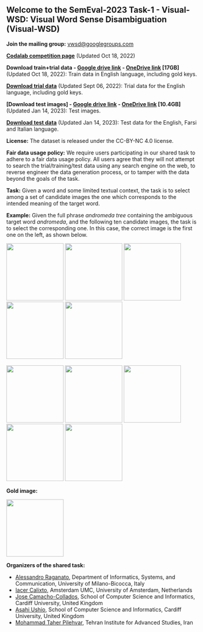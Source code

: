 ## Welcome to the SemEval-2023 Task-1 - Visual-WSD: Visual Word Sense Disambiguation (Visual-WSD)

**Join the mailing group:** [vwsd@googlegroups.com](https://groups.google.com/g/vwsd)

**[Codalab competition page](https://codalab.lisn.upsaclay.fr/competitions/8190)** (Updated Oct 18, 2022) 

**Download train+trial data - [Google drive link](https://drive.google.com/file/d/1byX4wpe1UjyCVyYrT04sW17NnycKAK7N/view?usp=sharing) - [OneDrive link](https://cf-my.sharepoint.com/:u:/g/personal/camachocolladosj_cardiff_ac_uk/ERFsG4by92ZPuW1dQQGuLfcBzHifN-NX1tCL6s6g-9-RMw?e=gU1BMX) [17GB]** (Updated Oct 18, 2022): Train data in English language, including gold keys.

**[Download trial data](https://drive.google.com/file/d/1LbVRPq3NdEscawk6-Vn5hH41s3rs68gE/view?usp=sharing)** (Updated Sept 06, 2022): Trial data for the English language, including gold keys.

**[Download test images] - [Google drive link](https://drive.google.com/file/d/1rK7EskkEXzD59j5On-8orO5mIinQGUMW/view?usp=share_link) - [OneDrive link](https://cf-my.sharepoint.com/personal/camachocolladosj_cardiff_ac_uk/_layouts/15/onedrive.aspx?id=%2Fpersonal%2Fcamachocolladosj%5Fcardiff%5Fac%5Fuk%2FDocuments%2Fsemeval2023%2Dvisualwsd%2Dtest%5Fimages%5Fv1%2Ezip&parent=%2Fpersonal%2Fcamachocolladosj%5Fcardiff%5Fac%5Fuk%2FDocuments&ga=1) [10.4GB]** (Updated Jan 14, 2023): Test images.

**[Download test data](https://drive.google.com/file/d/1kK-qv8HGp7pL78kJXuDr4kxGkEOsyC0j/view?usp=share_link)** (Updated Jan 14, 2023): Test data for the English, Farsi and Italian language.

**License:** The dataset is released under the CC-BY-NC 4.0 license.

**Fair data usage policy:** We require users participating in our shared task to adhere to a fair data usage policy. All users agree that they will not attempt to search the trial/training/test data using any search engine on the web, to reverse engineer the data generation process, or to tamper with the data beyond the goals of the task.


**Task:** Given a word and some limited textual context, the task is to select among a set of candidate images the one which corresponds to the intended meaning of the target word.

**Example:** Given the full phrase *andromeda tree* containing the ambiguous target word *andromeda*, and the following ten candidate images, the task is to select the corresponding one. In this case, the correct image is the first one on the left, as shown below.   

<p float="left">
  <img src="/vwsd/docs/assets/image.172.jpg" width="150" />
  <img src="/vwsd/docs/assets/image.173.jpg" width="150" /> 
  <img src="/vwsd/docs/assets/image.174.jpg" width="150" />
  <img src="/vwsd/docs/assets/image.175.jpg" width="150" />
  <img src="/vwsd/docs/assets/image.176.jpg" width="150" />
</p>

<p float="left">
  <img src="/vwsd/docs/assets/image.177.jpg" width="150" />
  <img src="/vwsd/docs/assets/image.178.jpg" width="150" /> 
  <img src="/vwsd/docs/assets/image.179.jpg" width="150" />
  <img src="/vwsd/docs/assets/image.180.jpg" width="150" />
  <img src="/vwsd/docs/assets/image.181.jpg" width="150" />
</p>

**Gold image:**

<p float="left">
  <img src="/vwsd/docs/assets/image.172.jpg" width="150" />
</p>

**Organizers of the shared task:**

- [Alessandro Raganato](https://raganato.github.io/), 
Department of Informatics, Systems, and Communication, University of Milano-Bicocca, Italy
- [Iacer Calixto](https://iacercalixto.github.io/), 
Amsterdam UMC, University of Amsterdam, Netherlands
- [Jose Camacho-Collados](https://josecamachocollados.com/), 
School of Computer Science and Informatics, Cardiff University, United Kingdom
- [Asahi Ushio](https://asahiushio.com/), 
School of Computer Science and Informatics, Cardiff University, United Kingdom
- [Mohammad Taher Pilehvar](https://pilehvar.github.io/), 
Tehran Institute for Advanced Studies, Iran


